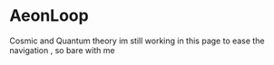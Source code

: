 # AeonLoop
Cosmic and Quantum theory
im still working  in this  page to ease  the  navigation , so bare with me
